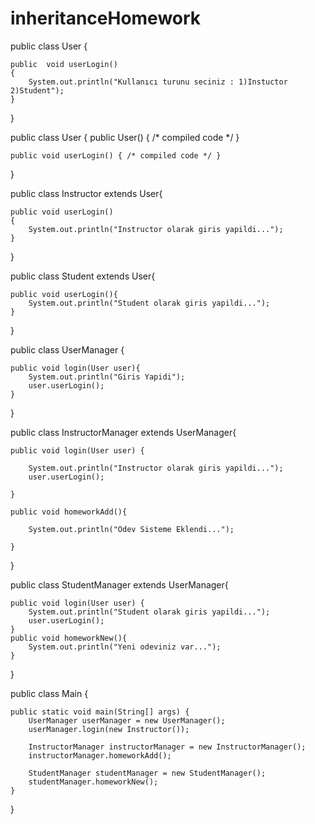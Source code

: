 # inheritanceHomework
public  class User {

    public  void userLogin()
    {
        System.out.println("Kullanıcı turunu seciniz : 1)Instuctor 2)Student");
    }

}




public class User {
    public User() { /* compiled code */ }

    public void userLogin() { /* compiled code */ }
}


public class Instructor extends User{

    public void userLogin()
    {
        System.out.println("Instructor olarak giris yapildi...");
    }
}




public class Student extends User{

    public void userLogin(){
        System.out.println("Student olarak giris yapildi...");
    }



}



public class UserManager {

    public void login(User user){
        System.out.println("Giris Yapidi");
        user.userLogin();
    }
    
}



public class InstructorManager extends UserManager{


    public void login(User user) {

        System.out.println("Instructor olarak giris yapildi...");
        user.userLogin();

    }

    public void homeworkAdd(){

        System.out.println("Odev Sisteme Eklendi...");

    }
    
    

}





public class StudentManager extends UserManager{


    public void login(User user) {
        System.out.println("Student olarak giris yapildi...");
        user.userLogin();
    }
    public void homeworkNew(){
        System.out.println("Yeni odeviniz var...");
    }


}


public class Main {

    public static void main(String[] args) {
        UserManager userManager = new UserManager();
        userManager.login(new Instructor());

        InstructorManager instructorManager = new InstructorManager();
        instructorManager.homeworkAdd();

        StudentManager studentManager = new StudentManager();
        studentManager.homeworkNew();
    }
}







